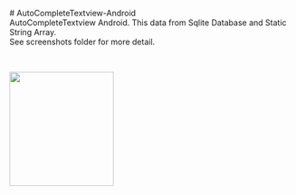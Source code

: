 <p># AutoCompleteTextview-Android<br />AutoCompleteTextview Android. This data from Sqlite Database and Static String Array.<br />See screenshots folder for more detail.</p>
<p>&nbsp;</p>
<p><img src="https://github.com/farizdotid/AutoCompleteTextview-Android/blob/master/screenshot/Tutorial%20Membuat%20AutoCompleteTextview%20dan%20Database%20Sqlite%20-%202.png" alt="" width="184" height="202" /></p>
